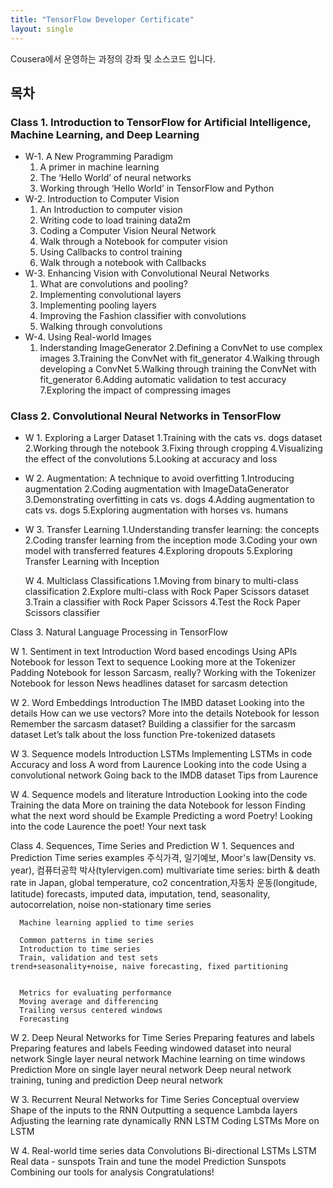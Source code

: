 ```yaml
---
title: "TensorFlow Developer Certificate"
layout: single
---
```


Cousera에서 운영하는 <TensorFlow Developer Certificate> 과정의 강좌 및 소스코드 입니다.
  
## 목차

### Class 1. Introduction to TensorFlow for Artificial Intelligence, Machine Learning, and Deep Learning
* W-1. A New Programming Paradigm
  1. A primer in machine learning
  2. The ‘Hello World’ of neural networks
  3. Working through ‘Hello World’ in TensorFlow and Python
* W-2. Introduction to Computer Vision
  1. An Introduction to computer vision
  2. Writing code to load training data2m
  3. Coding a Computer Vision Neural Network
  4. Walk through a Notebook for computer vision
  5. Using Callbacks to control training
  6. Walk through a notebook with Callbacks
* W-3. Enhancing Vision with Convolutional Neural Networks
  1. What are convolutions and pooling?
  2. Implementing convolutional layers
  3. Implementing pooling layers
  4. Improving the Fashion classifier with convolutions
  5. Walking through convolutions
* W-4. Using Real-world Images
  1. Inderstanding ImageGenerator
  2.Defining a ConvNet to use complex images
  3.Training the ConvNet with fit_generator
  4.Walking through developing a ConvNet
  5.Walking through training the ConvNet with fit_generator
  6.Adding automatic validation to test accuracy
  7.Exploring the impact of compressing images

### Class 2. Convolutional Neural Networks in TensorFlow
* W 1. Exploring a Larger Dataset
  1.Training with the cats vs. dogs dataset
  2.Working through the notebook
  3.Fixing through cropping
  4.Visualizing the effect of the convolutions
  5.Looking at accuracy and loss
* W 2. Augmentation: A technique to avoid overfitting
  1.Introducing augmentation
  2.Coding augmentation with ImageDataGenerator
  3.Demonstrating overfitting in cats vs. dogs
  4.Adding augmentation to cats vs. dogs
  5.Exploring augmentation with horses vs. humans
* W 3. Transfer Learning
  1.Understanding transfer learning: the concepts
  2.Coding transfer learning from the inception mode
  3.Coding your own model with transferred features
  4.Exploring dropouts
  5.Exploring Transfer Learning with Inception

   W 4. Multiclass Classifications
      1.Moving from binary to multi-class classification
      2.Explore multi-class with Rock Paper Scissors dataset
      3.Train a classifier with Rock Paper Scissors
      4.Test the Rock Paper Scissors classifier

Class 3. Natural Language Processing in TensorFlow

   W 1. Sentiment in text
      Introduction
      Word based encodings
      Using APIs
      Notebook for lesson 
      Text to sequence
      Looking more at the Tokenizer
      Padding
      Notebook for lesson 
      Sarcasm, really?
      Working with the Tokenizer
      Notebook for lesson
      News headlines dataset for sarcasm detection

   W 2. Word Embeddings
      Introduction
      The IMBD dataset
      Looking into the details
      How can we use vectors?
      More into the details
      Notebook for lesson 
      Remember the sarcasm dataset?
      Building a classifier for the sarcasm dataset
      Let’s talk about the loss function
      Pre-tokenized datasets

   W 3. Sequence models
      Introduction
      LSTMs
      Implementing LSTMs in code
      Accuracy and loss
      A word from Laurence
      Looking into the code
      Using a convolutional network
      Going back to the IMDB dataset
      Tips from Laurence

   W 4. Sequence models and literature
      Introduction
      Looking into the code
      Training the data
      More on training the data
      Notebook for lesson 
      Finding what the next word should be
      Example
      Predicting a word
      Poetry!
      Looking into the code
      Laurence the poet!
      Your next task

Class 4. Sequences, Time Series and Prediction
   W 1. Sequences and Prediction
      Time series examples
	주식가격, 일기예보, Moor's law(Density vs. year), 컴퓨터공학 박사(tylervigen.com)
	multivariate time series: birth & death rate in Japan, global temperature, co2 concentration,자동차 운동(longitude, latitude)
	forecasts, imputed data, imputation, 
	tend, seasonality, autocorrelation, noise
	non-stationary time series

      Machine learning applied to time series

      Common patterns in time series
      Introduction to time series
      Train, validation and test sets
	trend+seasonality+noise, naive forecasting, fixed partitioning


      Metrics for evaluating performance
      Moving average and differencing
      Trailing versus centered windows
      Forecasting

   W 2. Deep Neural Networks for Time Series
      Preparing features and labels
      Preparing features and labels
      Feeding windowed dataset into neural network
      Single layer neural network
      Machine learning on time windows
      Prediction
      More on single layer neural network
      Deep neural network training, tuning and prediction
      Deep neural network

   W 3. Recurrent Neural Networks for Time Series
      Conceptual overview
      Shape of the inputs to the RNN
      Outputting a sequence
      Lambda layers
      Adjusting the learning rate dynamically
      RNN
      LSTM
      Coding LSTMs
      More on LSTM

   W 4. Real-world time series data
      Convolutions
      Bi-directional LSTMs
      LSTM
      Real data - sunspots
      Train and tune the model
      Prediction
      Sunspots
      Combining our tools for analysis
      Congratulations!
